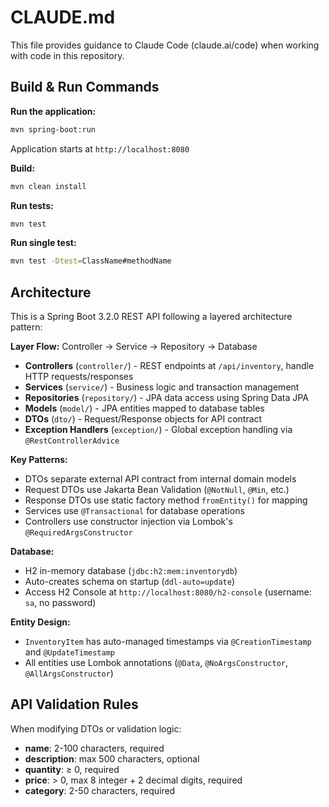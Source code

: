 # CLAUDE.md

This file provides guidance to Claude Code (claude.ai/code) when working with code in this repository.

## Build & Run Commands

**Run the application:**
```bash
mvn spring-boot:run
```
Application starts at `http://localhost:8080`

**Build:**
```bash
mvn clean install
```

**Run tests:**
```bash
mvn test
```

**Run single test:**
```bash
mvn test -Dtest=ClassName#methodName
```

## Architecture

This is a Spring Boot 3.2.0 REST API following a layered architecture pattern:

**Layer Flow:** Controller → Service → Repository → Database

- **Controllers** (`controller/`) - REST endpoints at `/api/inventory`, handle HTTP requests/responses
- **Services** (`service/`) - Business logic and transaction management
- **Repositories** (`repository/`) - JPA data access using Spring Data JPA
- **Models** (`model/`) - JPA entities mapped to database tables
- **DTOs** (`dto/`) - Request/Response objects for API contract
- **Exception Handlers** (`exception/`) - Global exception handling via `@RestControllerAdvice`

**Key Patterns:**
- DTOs separate external API contract from internal domain models
- Request DTOs use Jakarta Bean Validation (`@NotNull`, `@Min`, etc.)
- Response DTOs use static factory method `fromEntity()` for mapping
- Services use `@Transactional` for database operations
- Controllers use constructor injection via Lombok's `@RequiredArgsConstructor`

**Database:**
- H2 in-memory database (`jdbc:h2:mem:inventorydb`)
- Auto-creates schema on startup (`ddl-auto=update`)
- Access H2 Console at `http://localhost:8080/h2-console` (username: `sa`, no password)

**Entity Design:**
- `InventoryItem` has auto-managed timestamps via `@CreationTimestamp` and `@UpdateTimestamp`
- All entities use Lombok annotations (`@Data`, `@NoArgsConstructor`, `@AllArgsConstructor`)

## API Validation Rules

When modifying DTOs or validation logic:
- **name**: 2-100 characters, required
- **description**: max 500 characters, optional
- **quantity**: ≥ 0, required
- **price**: > 0, max 8 integer + 2 decimal digits, required
- **category**: 2-50 characters, required
